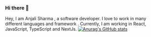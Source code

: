 ### Hi there 👋
Hey, I am Anjali Sharma , a software developer. I love to work in many different languages and framework . Currently, I am working in React, JavaScript, TypeScript and NextJs.
[![Anurag's GitHub stats](https://github-readme-stats.vercel.app/api?username=anjali-sharma3)](https://github.com/anjali-sharma3/github-readme-stats)

